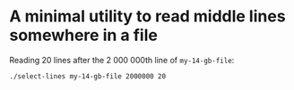 # A minimal utility to read middle lines somewhere in a file

Reading 20 lines after the 2 000 000th line of `my-14-gb-file`:

```
./select-lines my-14-gb-file 2000000 20
```
